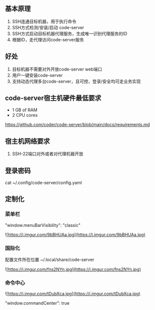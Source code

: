 ## 基本原理
1. SSH连通目标机器，用于执行命令
2. SSH方式检测/安装/启动 code-server
3. SSH方式启动目标机器代理服务，生成唯一识别代理服务的ID
4. 根据ID，走代理访问code-server服务

## 好处
1. 目标机器不需要对外开放code-server web端口
2. 用户一键安装code-server
3. 支持动态代理多台code-server，且可控，登录/安全均可走业务实现


## code-server宿主机硬件最低要求

- 1 GB of RAM
- 2 CPU cores

https://github.com/coder/code-server/blob/main/docs/requirements.md

  
## 宿主机网络要求
1. SSH-22端口对外或者对代理机器开放


## 登录密码

cat ~/.config/code-server/config.yaml


## 定制化

### 菜单栏

"window.menuBarVisibility": "classic"

![https://i.imgur.com/9bBHUAa.jpg](https://i.imgur.com/9bBHUAa.jpg)


### 国际化
配置文件所在位置
~/.local/share/code-server

![https://i.imgur.com/fns2NYn.jpg](https://i.imgur.com/fns2NYn.jpg)


### 命令中心

![https://i.imgur.com/tDubXca.jpg](https://i.imgur.com/tDubXca.jpg)

"window.commandCenter": true



